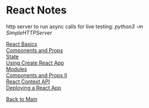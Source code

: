 # React Notes

http server to run async calls for live testing: *python3 -m SimpleHTTPServer*

[React Basics](01-basics.md)<br>
[Components and Props](02-components.md)<br>
[State](03-state.md)<br>
[Using Create React App](04-reactapp.md)<br>
[Modules](05-modules.md)<br>
[Components and Props II](06-components02.md)<br>
[React Context API](07-context-api.md)<br>
[Deploying a React App](08-deploy.md)<br>



[Back to Main](../README.md)